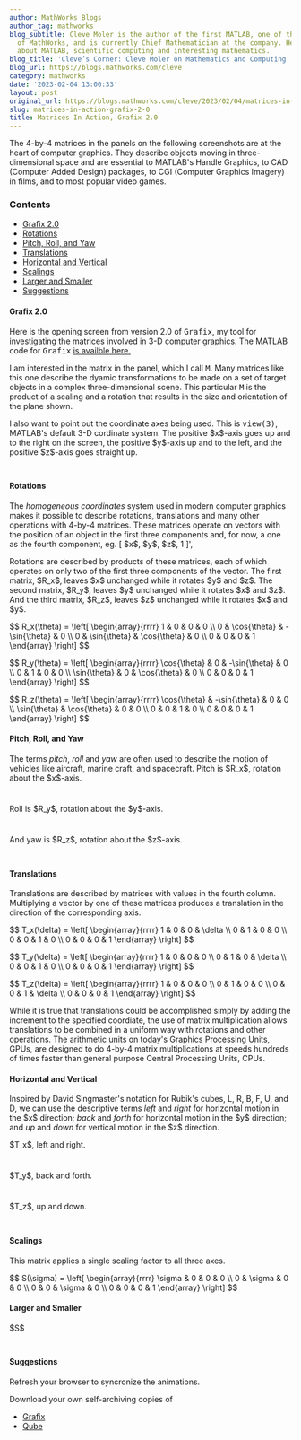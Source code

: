 ```yaml
---
author: MathWorks Blogs
author_tag: mathworks
blog_subtitle: Cleve Moler is the author of the first MATLAB, one of the founders
  of MathWorks, and is currently Chief Mathematician at the company. He writes here
  about MATLAB, scientific computing and interesting mathematics.
blog_title: 'Cleve’s Corner: Cleve Moler on Mathematics and Computing'
blog_url: https://blogs.mathworks.com/cleve
category: mathworks
date: '2023-02-04 13:00:33'
layout: post
original_url: https://blogs.mathworks.com/cleve/2023/02/04/matrices-in-action-grafix-2-0/?s_tid=feedtopost
slug: matrices-in-action-grafix-2-0
title: Matrices In Action, Grafix 2.0
---
```


<div class="content"><!--introduction--><p>The 4-by-4 matrices in the panels on the following screenshots are at the heart of computer graphics. They describe objects moving in three-dimensional space and are essential to MATLAB's Handle Graphics, to CAD (Computer Added Design) packages, to CGI (Computer Graphics Imagery) in  films, and to most popular video games.</p>
<!--/introduction--><h3>Contents</h3><div><ul><li><a href="https://feeds.feedburner.com/mathworks/moler#4c54a017-4a2d-4bd0-b5de-085c77696298">Grafix 2.0</a></li><li><a href="https://feeds.feedburner.com/mathworks/moler#19ccc0f8-ccd0-45a3-a624-c4f466eea2af">Rotations</a></li><li><a href="https://feeds.feedburner.com/mathworks/moler#4028a6e9-0449-4846-8e6e-c9a2c5ad64b6">Pitch, Roll, and Yaw</a></li><li><a href="https://feeds.feedburner.com/mathworks/moler#e6dc8b74-fe6e-4fb5-a343-2b8fbfe28558">Translations</a></li><li><a href="https://feeds.feedburner.com/mathworks/moler#9dbcd88d-756a-475c-bd7e-237261a3cdbe">Horizontal and Vertical</a></li><li><a href="https://feeds.feedburner.com/mathworks/moler#54cb3b88-904f-441b-9c61-91dca0a68c0d">Scalings</a></li><li><a href="https://feeds.feedburner.com/mathworks/moler#9bfb2311-6f44-4f2b-85aa-f09554da0cc6">Larger and Smaller</a></li><li><a href="https://feeds.feedburner.com/mathworks/moler#ef53d281-53a4-437e-80f0-93b331367abf">Suggestions</a></li></ul></div>
<h4>Grafix 2.0<a name="4c54a017-4a2d-4bd0-b5de-085c77696298"></a></h4><p>Here is the opening screen from version 2.0 of <tt>Grafix</tt>, my tool for investigating the matrices involved in 3-D computer graphics. The MATLAB code for <tt>Grafix</tt> <a href="https://blogs.mathworks.com/cleve/files/Grafix_mzip.m">is availble here.</a></p>
<p>I am interested in the matrix in the panel, which I call <tt>M</tt>. Many matrices like this one describe the dyamic transformations to be made on a set of target objects in a complex three-dimensional scene. This particular <tt>M</tt> is the product of a scaling and a rotation that results in the size and orientation of the plane shown.</p>
<p>I also want to point out the coordinate axes being used. This is <tt>view(3)</tt>, MATLAB's default 3-D cordinate system.  The positive $x$-axis goes up and to the right on the screen, the positive $y$-axis up and to the left, and the positive $z$-axis goes straight up.</p>
<p><img alt="" hspace="5" src="http://blogs.mathworks.com/cleve/files/grafix.png" vspace="5" /> </p>
<h4>Rotations<a name="19ccc0f8-ccd0-45a3-a624-c4f466eea2af"></a></h4><p>The <i>homogeneous coordinates</i> system used in modern computer graphics makes it possible to describe rotations, translations and many other operations with 4-by-4 matrices.  These matrices operate on vectors with the position of an object in the first three components and, for now, a one as the fourth component, eg.  [ $x$, $y$, $z$, 1 ]',</p>
<p>Rotations are described by products of these matrices, each of which operates on only two of the first three components of the vector.  The first matrix, $R_x$, leaves $x$ unchanged while it rotates $y$ and $z$.  The second matrix, $R_y$, leaves $y$ unchanged while it rotates $x$ and $z$.  And the third matrix, $R_z$, leaves $z$ unchanged while it rotates $x$ and $y$.</p>
<p>$$ R_x(\theta) = \left[ \begin{array}{rrrr}
  1  &amp;             0  &amp;              0  &amp;  0 \\
  0  &amp;  \cos{\theta}  &amp;  -\sin{\theta}  &amp;  0 \\
  0  &amp;  \sin{\theta}  &amp;   \cos{\theta}  &amp;  0 \\
  0  &amp;             0  &amp;              0  &amp;  1
  \end{array}  \right] $$</p>
<p>$$ R_y(\theta) = \left[ \begin{array}{rrrr}
    \cos{\theta}  &amp;  0  &amp; -\sin{\theta}  &amp;  0 \\
               0  &amp;  1  &amp;             0  &amp;  0 \\
    \sin{\theta}  &amp;  0  &amp;  \cos{\theta}  &amp;  0 \\
               0  &amp;  0  &amp;             0  &amp;  1
  \end{array}  \right] $$</p>
<p>$$ R_z(\theta) = \left[ \begin{array}{rrrr}
   \cos{\theta}  &amp;  -\sin{\theta}  &amp;  0  &amp;  0 \\
   \sin{\theta}  &amp;   \cos{\theta}  &amp;  0  &amp;  0 \\
              0  &amp;              0  &amp;  1  &amp;  0 \\
              0  &amp;              0  &amp;  0  &amp;  1
  \end{array}  \right] $$</p>
<h4>Pitch, Roll, and Yaw<a name="4028a6e9-0449-4846-8e6e-c9a2c5ad64b6"></a></h4><p>The terms <i>pitch</i>, <i>roll</i> and  <i>yaw</i> are often used to describe the motion of vehicles like aircraft, marine craft, and spacecraft. Pitch is $R_x$, rotation about the $x$-axis.</p>
<p><img alt="" hspace="5" src="http://blogs.mathworks.com/cleve/files/pitchgif.gif" vspace="5" /> </p>
<p>Roll is $R_y$, rotation about the $y$-axis.</p>
<p><img alt="" hspace="5" src="http://blogs.mathworks.com/cleve/files/rollgif.gif" vspace="5" /> </p>
<p>And yaw is $R_z$, rotation about the $z$-axis.</p>
<p><img alt="" hspace="5" src="http://blogs.mathworks.com/cleve/files/yawgif.gif" vspace="5" /> </p>
<h4>Translations<a name="e6dc8b74-fe6e-4fb5-a343-2b8fbfe28558"></a></h4><p>Translations are described by matrices with values in the fourth column. Multiplying a vector by one of these matrices produces a translation in the direction of the corresponding axis.</p>
<p>$$ T_x(\delta) = \left[ \begin{array}{rrrr}
   1  &amp;  0  &amp;  0  &amp;  \delta \\
   0  &amp;  1  &amp;  0  &amp;         0 \\
   0  &amp;  0  &amp;  1  &amp;         0 \\
   0  &amp;  0  &amp;  0  &amp;         1
  \end{array}  \right] $$</p>
<p>$$ T_y(\delta) = \left[ \begin{array}{rrrr}
   1  &amp;  0  &amp;  0  &amp;         0 \\
   0  &amp;  1  &amp;  0  &amp;  \delta \\
   0  &amp;  0  &amp;  1  &amp;         0 \\
   0  &amp;  0  &amp;  0  &amp;         1
  \end{array}  \right] $$</p>
<p>$$ T_z(\delta) = \left[ \begin{array}{rrrr}
   1  &amp;  0  &amp;  0  &amp;         0 \\
   0  &amp;  1  &amp;  0  &amp;         0 \\
   0  &amp;  0  &amp;  1  &amp;  \delta \\
   0  &amp;  0  &amp;  0  &amp;         1
  \end{array}  \right] $$</p>
<p>While it is true that translations could be accomplished simply by adding the increment to the specified coordiate, the use of matrix multiplication allows translations to be combined in a uniform way with rotations and other operations.  The arithmetic units on today's Graphics Processing Units, GPUs, are designed to do 4-by-4 matrix multiplications at speeds hundreds of times faster than general purpose Central Processing Units, CPUs.</p>
<h4>Horizontal and Vertical<a name="9dbcd88d-756a-475c-bd7e-237261a3cdbe"></a></h4><p>Inspired by David Singmaster's notation for Rubik's cubes, L, R, B, F, U, and D, we can use the descriptive terms <i>left</i> and <i>right</i> for horizontal motion in the $x$ direction; <i>back</i> and <i>forth</i> for horizontal motion in the $y$ direction; and <i>up</i> and <i>down</i> for vertical motion in the $z$ direction.</p>
<p>$T_x$, left and right.</p>
<p><img alt="" hspace="5" src="http://blogs.mathworks.com/cleve/files/Txgif.gif" vspace="5" /> </p>
<p>$T_y$, back and forth.</p>
<p><img alt="" hspace="5" src="http://blogs.mathworks.com/cleve/files/Tygif.gif" vspace="5" /> </p>
<p>$T_z$, up and down.</p>
<p><img alt="" hspace="5" src="http://blogs.mathworks.com/cleve/files/Tzgif.gif" vspace="5" /> </p>
<h4>Scalings<a name="54cb3b88-904f-441b-9c61-91dca0a68c0d"></a></h4><p>This matrix applies a single scaling factor to all three axes.</p>
<p>$$ S(\sigma) = \left[ \begin{array}{rrrr}
   \sigma  &amp;  0  &amp;  0    &amp;  0 \\
     0 &amp; \sigma  &amp;  0    &amp;  0 \\
     0 &amp;   0  &amp;  \sigma  &amp;  0 \\
     0  &amp;  0  &amp;     0    &amp;  1
  \end{array}  \right] $$</p>
<h4>Larger and Smaller<a name="9bfb2311-6f44-4f2b-85aa-f09554da0cc6"></a></h4><p>$S$</p>
<p><img alt="" hspace="5" src="http://blogs.mathworks.com/cleve/files/Sgif.gif" vspace="5" /> </p>
<h4>Suggestions<a name="ef53d281-53a4-437e-80f0-93b331367abf"></a></h4><p>Refresh your browser to syncronize the animations.</p>
<p>Download your own self-archiving copies of</p>
<div><ul><li><a href="https://blogs.mathworks.com/cleve/files/Grafix_mzip.m">Grafix</a></li><li><a href="https://blogs.mathworks.com/cleve/files/Qube_mzip-1.m">Qube</a></li></ul></div>
<!-- 
    function grabCode_b13c7ab1c73c4ad7909fa2d7cd9764f2() {
        // Remember the title so we can use it in the new page
        title = document.title;

        // Break up these strings so that their presence
        // in the Javascript doesn't mess up the search for
        // the MATLAB code.
        t1='b13c7ab1c73c4ad7909fa2d7cd9764f2 ' + '##### ' + 'SOURCE BEGIN' + ' #####';
        t2='##### ' + 'SOURCE END' + ' #####' + ' b13c7ab1c73c4ad7909fa2d7cd9764f2';
    
        b=document.getElementsByTagName('body')[0];
        i1=b.innerHTML.indexOf(t1)+t1.length;
        i2=b.innerHTML.indexOf(t2);
 
        code_string = b.innerHTML.substring(i1, i2);
        code_string = code_string.replace(/REPLACE_WITH_DASH_DASH/g,'--');

        // Use /x3C/g instead of the less-than character to avoid errors 
        // in the XML parser.
        // Use '\x26#60;' instead of '<' so that the XML parser
        // doesn't go ahead and substitute the less-than character. 
        code_string = code_string.replace(/\x3C/g, '\x26#60;');

        copyright = 'Copyright 2023 The MathWorks, Inc.';

        w = window.open();
        d = w.document;
        d.write('<pre>\n');
        d.write(code_string);

        // Add copyright line at the bottom if specified.
        if (copyright.length > 0) {
            d.writeln('');
            d.writeln('%%');
            if (copyright.length > 0) {
                d.writeln('% _' + copyright + '_');
            }
        }

        d.write('</pre>\n');

        d.title = title + ' (MATLAB code)';
        d.close();
    }   
     --><p style="text-align: right; font-size: xx-small; font-weight: lighter; font-style: italic; color: gray;"><br /><a href=""><span style="font-size: x-small; font-style: italic;">Get 
      the MATLAB code <noscript>(requires JavaScript)</noscript></span></a><br /><br />
      Published with MATLAB&reg; R2023a<br /></p>
</div>
<!--
b13c7ab1c73c4ad7909fa2d7cd9764f2 ##### SOURCE BEGIN #####
%% Matrices In Action, Grafix 2.0
% The 4-by-4 matrices in the panels on the following screenshots
% are at the heart of computer graphics.
% They describe objects moving in three-dimensional
% space and are essential to MATLAB's Handle Graphics,
% to CAD (Computer Added Design) packages, 
% to CGI (Computer Graphics Imagery) in  films,
% and to most popular video games.
%

%% Grafix 2.0
% Here is the opening screen from version 2.0 of |Grafix|,
% my tool for investigating the matrices involved in 3-D computer graphics.
% The MATLAB code for |Grafix|
% <https://blogs.mathworks.com/cleve/files/Grafix_mzip.m is availble here.>

%%
% I am interested in the matrix in the panel, which I call |M|.
% Many matrices like this one describe the dyamic transformations to be
% made on a set of target objects in a complex three-dimensional scene.
% This particular |M| is the product of a scaling and a rotation that 
% results in the size and orientation of the plane shown.
%
% I also want to point out the coordinate axes being used.
% This is |view(3)|, MATLAB's default 3-D cordinate system.  The positive
% $x$-axis goes up and to the right on the screen, the positive $y$-axis
% up and to the left, and the positive $z$-axis goes straight up.
%
% <<grafix.png>>
%

%% Rotations
% The _homogeneous coordinates_ system used in modern computer graphics
% makes it possible to describe rotations, translations
% and many other operations with 4-by-4 matrices.  These matrices
% operate on vectors with the position of an object
% in the first three components and, for now, a one as the
% fourth component, eg.  [ $x$, $y$, $z$, 1 ]',
%
% Rotations are described by products of these matrices,
% each of which operates on only two of the first three components of
% the vector.  The first matrix, $R_x$, leaves $x$ unchanged while it 
% rotates $y$ and $z$.  The second matrix, $R_y$, leaves $y$ unchanged
% while it rotates $x$ and $z$.  And the third matrix, $R_z$,
% leaves $z$ unchanged while it rotates $x$ and $y$.
%
% $$ R_x(\theta) = \left[ \begin{array}{rrrr}
%   1  &             0  &              0  &  0 \\
%   0  &  \cos{\theta}  &  -\sin{\theta}  &  0 \\
%   0  &  \sin{\theta}  &   \cos{\theta}  &  0 \\
%   0  &             0  &              0  &  1 
%   \end{array}  \right] $$
%   
%
% $$ R_y(\theta) = \left[ \begin{array}{rrrr}
%     \cos{\theta}  &  0  & -\sin{\theta}  &  0 \\
%                0  &  1  &             0  &  0 \\ 
%     \sin{\theta}  &  0  &  \cos{\theta}  &  0 \\
%                0  &  0  &             0  &  1 
%   \end{array}  \right] $$
%   
%
% $$ R_z(\theta) = \left[ \begin{array}{rrrr}
%    \cos{\theta}  &  -\sin{\theta}  &  0  &  0 \\
%    \sin{\theta}  &   \cos{\theta}  &  0  &  0 \\
%               0  &              0  &  1  &  0 \\
%               0  &              0  &  0  &  1 
%   \end{array}  \right] $$
%

%% Pitch, Roll, and Yaw
% The terms _pitch_, _roll_ and  _yaw_ are often used to describe
% the motion of vehicles like aircraft, marine craft, and spacecraft.
% Pitch is $R_x$, rotation about the $x$-axis.
%
% <<pitchgif.gif>>
%

%%
% Roll is $R_y$, rotation about the $y$-axis.
%
% <<rollgif.gif>>
%

%%
% And yaw is $R_z$, rotation about the $z$-axis.
%
% <<yawgif.gif>>
%

%% Translations
% Translations are described by matrices with values in the fourth column.
% Multiplying a vector by one of these matrices produces a translation
% in the direction of the corresponding axis.
%
% $$ T_x(\delta) = \left[ \begin{array}{rrrr}
%    1  &  0  &  0  &  \delta \\
%    0  &  1  &  0  &         0 \\
%    0  &  0  &  1  &         0 \\
%    0  &  0  &  0  &         1 
%   \end{array}  \right] $$
%
% $$ T_y(\delta) = \left[ \begin{array}{rrrr}
%    1  &  0  &  0  &         0 \\
%    0  &  1  &  0  &  \delta \\
%    0  &  0  &  1  &         0 \\
%    0  &  0  &  0  &         1 
%   \end{array}  \right] $$
%
% $$ T_z(\delta) = \left[ \begin{array}{rrrr}
%    1  &  0  &  0  &         0 \\
%    0  &  1  &  0  &         0 \\
%    0  &  0  &  1  &  \delta \\
%    0  &  0  &  0  &         1 
%   \end{array}  \right] $$
%
% While it is true that translations could be accomplished simply by
% adding the increment to the specified coordiate, the use of matrix
% multiplication allows translations to be combined in a uniform way
% with rotations and other operations.  The arithmetic units on today's
% Graphics Processing Units, GPUs, are designed to do 4-by-4 matrix
% multiplications at speeds hundreds of times faster than general
% purpose Central Processing Units, CPUs.

%% Horizontal and Vertical
% Inspired by David Singmaster's notation for Rubik's cubes, 
% L, R, B, F, U, and D,
% we can use the descriptive terms _left_ and _right_ for
% horizontal motion in the $x$ direction; _back_ and _forth_
% for horizontal motion in the $y$ direction; and _up_ and _down_
% for vertical motion in the $z$ direction.
%
% $T_x$, left and right.
%
% <<Txgif.gif>>
%
%
% $T_y$, back and forth.
%
% <<Tygif.gif>>
%
% $T_z$, up and down.
%
% <<Tzgif.gif>>
%

%% Scalings
% This matrix applies a single scaling factor to all three axes. 
%
% $$ S(\sigma) = \left[ \begin{array}{rrrr}
%    \sigma  &  0  &  0    &  0 \\
%      0 & \sigma  &  0    &  0 \\
%      0 &   0  &  \sigma  &  0 \\
%      0  &  0  &     0    &  1 
%   \end{array}  \right] $$

%% Larger and Smaller
%
% $S$
%
% <<Sgif.gif>>
%

%% Suggestions
% Refresh your browser to syncronize the animations.
% 
% Download your own self-archiving copies of
%
% * <https://blogs.mathworks.com/cleve/files/Grafix_mzip.m Grafix>
% * <https://blogs.mathworks.com/cleve/files/Qube_mzip-1.m Qube>
%
##### SOURCE END ##### b13c7ab1c73c4ad7909fa2d7cd9764f2
-->